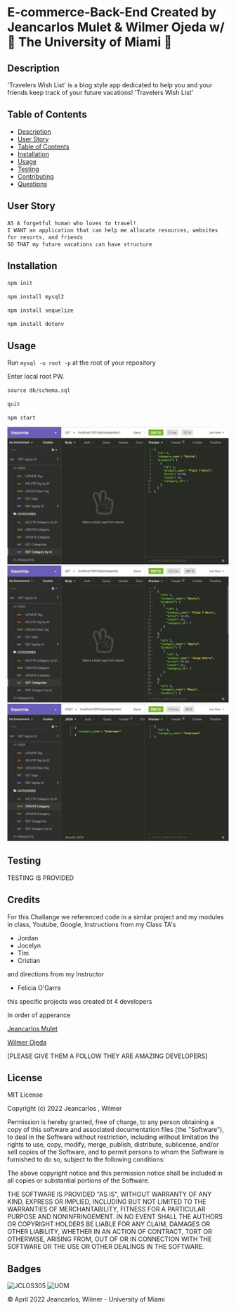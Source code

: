 # E-commerce-Back-End Created by Jeancarlos Mulet & Wilmer Ojeda w/ 🙌 The University of Miami 🙌

## Description

'Travelers Wish List' is a blog style app dedicated to help you and your friends keep track of your future vacations!
'Travelers Wish List'

## Table of Contents
- [Description](#description)
- [User Story](#user-story)
- [Table of Contents](#table-of-contents)
- [Installation](#installation)
- [Usage](#usage)
- [Testing](#testing)
- [Contributing](#contributing)
- [Questions](#questions)

## User Story
  
```
AS A forgetful human who loves to travel!
I WANT an application that can help me allocate resources, websites for resorts, and friends 
SO THAT my future vacations can have structure
```
  


## Installation

`npm init`

`npm install mysql2`

`npm install sequelize`

`npm install dotenv`
  
## Usage  
  
Run `mysql -u root -p` at the root of your repository 

Enter local root PW.

`source db/schema.sql`

`quit`

  
`npm start`

![SCREENSHOT1](https://github.com/JCLOS305/E-commerce-Back-End/blob/main/assets/images/GET%20routes%20single%20categories.gif?raw=true)
![SCREENSHOT2](https://github.com/JCLOS305/E-commerce-Back-End/blob/main/assets/images/GET%20routes.gif?raw=true)
![SCREENSHOT3](https://github.com/JCLOS305/E-commerce-Back-End/blob/main/assets/images/PUT%20DELETE%20POST.gif?raw=true)

## Testing

TESTING IS PROVIDED


## Credits

For this Challange we referenced code in a similar project and my modules in class, Youtube, Google, Instructions from my Class TA's

- Jordan 
- Jocelyn 
- Tim 
- Cristian 

and directions from my Instructor

- Felicia O'Garra

this specific projects was created bt 4 developers

In order of apperance 

[Jeancarlos Mulet](https://github.com/jclos305)

[Wilmer Ojeda](https://github.com/wilmerojeda13)

[PLEASE GIVE THEM A FOLLOW THEY ARE AMAZING DEVELOPERS]

## License

MIT License

Copyright (c) 2022 Jeancarlos , Wilmer

Permission is hereby granted, free of charge, to any person obtaining a copy
of this software and associated documentation files (the "Software"), to deal
in the Software without restriction, including without limitation the rights
to use, copy, modify, merge, publish, distribute, sublicense, and/or sell
copies of the Software, and to permit persons to whom the Software is
furnished to do so, subject to the following conditions:

The above copyright notice and this permission notice shall be included in all
copies or substantial portions of the Software.

THE SOFTWARE IS PROVIDED "AS IS", WITHOUT WARRANTY OF ANY KIND, EXPRESS OR
IMPLIED, INCLUDING BUT NOT LIMITED TO THE WARRANTIES OF MERCHANTABILITY,
FITNESS FOR A PARTICULAR PURPOSE AND NONINFRINGEMENT. IN NO EVENT SHALL THE
AUTHORS OR COPYRIGHT HOLDERS BE LIABLE FOR ANY CLAIM, DAMAGES OR OTHER
LIABILITY, WHETHER IN AN ACTION OF CONTRACT, TORT OR OTHERWISE, ARISING FROM,
OUT OF OR IN CONNECTION WITH THE SOFTWARE OR THE USE OR OTHER DEALINGS IN THE
SOFTWARE.


## Badges

![JCLOS305](https://img.shields.io/badge/Orchestrated%20by-JCLOS305-blue)
![UOM](https://img.shields.io/badge/University%20of-Miami-orange)


© April 2022  Jeancarlos, Wilmer - University of Miami
